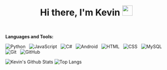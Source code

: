 <h1 align="center">Hi there, I'm Kevin <img
src="https://github.com/blackcater/blackcater/raw/main/images/Hi.gif" height="32" /></h1>

<br />

**Languages and Tools:** 

![Python](https://img.shields.io/badge/-Python-black?logo=Python&style=social)&nbsp;&nbsp;
![JavaScript](https://img.shields.io/badge/-JavaScript-black?logo=javascript&style=social)&nbsp;&nbsp;
![C#](https://img.shields.io/badge/-C-black?logo=c&style=social)&nbsp;&nbsp;
![Android](https://img.shields.io/badge/-Android-black?logo=android&style=social)&nbsp;&nbsp;
![HTML](https://img.shields.io/badge/-HTML5-black?logo=html5&style=social)&nbsp;&nbsp;
![CSS](https://img.shields.io/badge/-CSS3-black?logo=css3&style=social)&nbsp;&nbsp;
![MySQL](https://img.shields.io/badge/-MySQL-black?logo=mysql&style=social)&nbsp;&nbsp;
![Git](https://img.shields.io/badge/-Git-black?logo=git&style=social)&nbsp;&nbsp;
![GitHub](https://img.shields.io/badge/-GitHub-black?logo=github&style=social)&nbsp;&nbsp;

![Kevin's Github Stats](https://github-readme-stats.vercel.app/api?username=highschoolprogrammer&count_private=true&show_icons=true&include_all_commits=true)
![Top Langs](https://github-readme-stats.vercel.app/api/top-langs/?username=highschoolprogrammer&hide=TeX&layout=compact)
